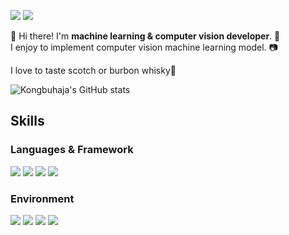 <a href="https://find-knowledge.tistory.com/" target="_blank"><img src="https://img.shields.io/badge/Blog-000000?style=flat-square&logo=Tistory&logoColor=FFFFFF"/></a> <img src="https://img.shields.io/badge/pcar530@gmail.com-EF2D5E?style=flat-square&logo=Gmail&logoColor=FFFFFF"/>

👋 Hi there! I'm **machine learning & computer vision developer**. 🤖  
I enjoy to implement computer vision machine learning model. 📷  

I love to taste scotch or burbon whisky🥃

![Kongbuhaja's GitHub stats](https://github-readme-stats.vercel.app/api?username=kongbuhaja&show_icons=true&theme=radical)
  
## Skills 
### Languages & Framework
<img src="https://img.shields.io/badge/Python-FECC00?stype=flat-square&logo=Python&logoColor=3776AB"/> <img src="https://img.shields.io/badge/C++-FF0000?stype=flat-square&logo=cplusplus&logoColor=00599C"/> <img src="https://img.shields.io/badge/ROS-FECC00?stype=flat-square&logo=ROS&logoColor=22314E"/> <img src="https://img.shields.io/badge/TensorFlow-40AEF0?stype=flat-square&logo=TensorFlow&logoColor=FF6F00"/> 
  
### Environment
<img src="https://img.shields.io/badge/Linux-4298B8?stype=flat-square&logo=Linux&logoColor=FCC624"/> <img src="https://img.shields.io/badge/Anaconda-DDE072?stype=flat-square&logo=Anaconda&logoColor=44A833"/> <img src="https://img.shields.io/badge/Docker-FF4F8B?stype=flat-square&logo=Docker&logoColor=2496ED"/> <img src="https://img.shields.io/badge/VScode-44A833?stype=flat-square&logo=Visual Studio Code&logoColor=007ACC"/> 
